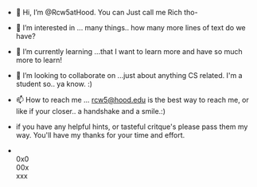 - 👋 Hi, I’m @Rcw5atHood. You can Just call me Rich tho- 
- 👀 I’m interested in ... many things.. how many more lines of text do we have?
- 🌱 I’m currently learning ...that I want to learn more and have so much more to learn!
- 💞️ I’m looking to collaborate on ...just about anything CS related.  I'm a student so.. ya know. :)
- 📫 How to reach me ... rcw5@hood.edu is the best way to reach me, or like if your closer.. a handshake and a smile.:)
- if you have any helpful hints, or tasteful critque's please pass them my way.  You'll have my thanks for your time and effort.  

- </br>0x0</br> 00x</br> xxx
<!--- 
Rcw5atHood/Rcw5atHood is a ✨ special ✨ repository because its `README.md` (this file) appears on your GitHub profile.
You can click the Preview link to take a look at your changes.
--->
